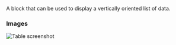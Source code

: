 A block that can be used to display a vertically oriented list of data.

### Images

![Table screenshot](https://gitlab.com/appsemble/appsemble/-/raw/0.20.3/config/assets/list.png)
